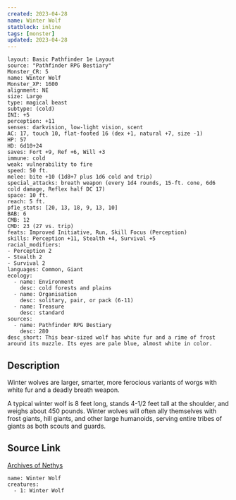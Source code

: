 ```yaml
---
created: 2023-04-28
name: Winter Wolf
statblock: inline
tags: [monster]
updated: 2023-04-28
---
```

```statblock
layout: Basic Pathfinder 1e Layout
source: "Pathfinder RPG Bestiary"
Monster_CR: 5
name: Winter Wolf
Monster_XP: 1600
alignment: NE
size: Large
type: magical beast
subtype: (cold)
INI: +5
perception: +11
senses: darkvision, low-light vision, scent
AC: 17, touch 10, flat-footed 16 (dex +1, natural +7, size -1)
HP: 57
HD: 6d10+24
saves: Fort +9, Ref +6, Will +3
immune: cold
weak: vulnerability to fire
speed: 50 ft.
melee: bite +10 (1d8+7 plus 1d6 cold and trip)
special_attacks: breath weapon (every 1d4 rounds, 15-ft. cone, 6d6 cold damage, Reflex half DC 17)
space: 10 ft.
reach: 5 ft.
pf1e_stats: [20, 13, 18, 9, 13, 10]
BAB: 6
CMB: 12
CMD: 23 (27 vs. trip)
feats: Improved Initiative, Run, Skill Focus (Perception)
skills: Perception +11, Stealth +4, Survival +5
racial_modifiers:
- Perception 2
- Stealth 2
- Survival 2
languages: Common, Giant
ecology:
  - name: Environment
    desc: cold forests and plains
  - name: Organisation
    desc: solitary, pair, or pack (6-11)
  - name: Treasure
    desc: standard
sources:
  - name: Pathfinder RPG Bestiary
    desc: 280
desc_short: This bear-sized wolf has white fur and a rime of frost around its muzzle. Its eyes are pale blue, almost white in color.
```
## Description
Winter wolves are larger, smarter, more ferocious variants of worgs with white fur and a deadly breath weapon.

A typical winter wolf is 8 feet long, stands 4-1/2 feet tall at the shoulder, and weighs about 450 pounds. Winter wolves will often ally themselves with frost giants, hill giants, and other large humanoids, serving entire tribes of giants as both scouts and guards.
## Source Link
[Archives of Nethys](https://aonprd.com/MonsterDisplay.aspx?ItemName=Winter%20Wolf)
```encounter-table
name: Winter Wolf
creatures:
  - 1: Winter Wolf
```
